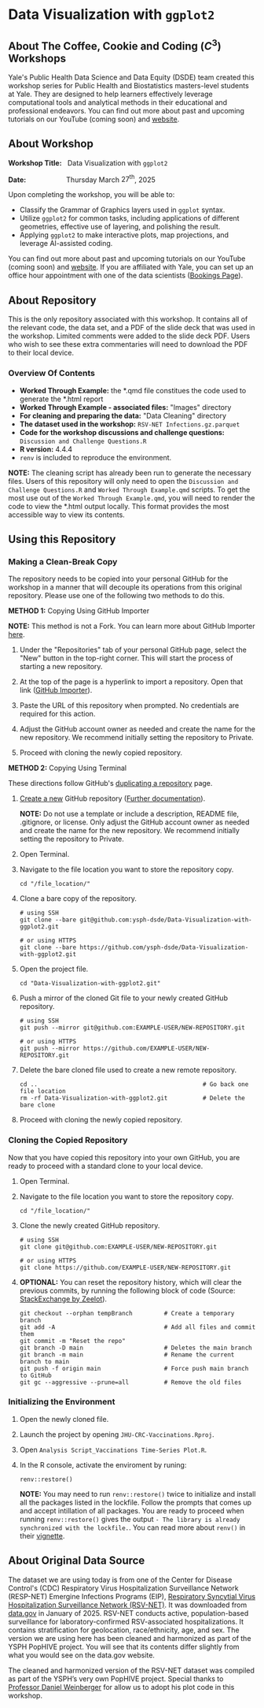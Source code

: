 # Data Visualization with `ggplot2`

## About The Coffee, Cookie and Coding $\left(C^3\right)$ Workshops

Yale's Public Health Data Science and Data Equity (DSDE) team created this workshop series for Public Health and Biostatistics masters-level students at Yale. They are designed to help learners effectively leverage computational tools and analytical methods in their educational and professional endeavors. You can find out more about past and upcoming tutorials on our YouTube (coming soon) and [website](https://ysph.yale.edu/public-health-research-and-practice/research-centers-and-initiatives/public-health-data-science-and-data-equity/events/).


## About Workshop

**Workshop Title:** &nbsp; Data Visualization with `ggplot2`

**Date:** &emsp;&emsp;&emsp;&emsp;&emsp;&nbsp; Thursday March $27^{\text{th}}$, 2025

Upon completing the workshop, you will be able to:
- Classify the Grammar of Graphics layers used in `ggplot` syntax.
- Utilize `ggplot2` for common tasks, including applications of different geometries, effective use of layering, and polishing the result.
- Applying `ggplot2` to make interactive plots, map projections, and leverage AI-assisted coding.

You can find out more about past and upcoming tutorials on our YouTube (coming soon) and [website](https://ysph.yale.edu/public-health-research-and-practice/research-centers-and-initiatives/public-health-data-science-and-data-equity/events/). If you are affiliated with Yale, you can set up an office hour appointment with one of the data scientists ([Bookings Page](https://outlook.office365.com/owa/calendar/DataScienceDataEquityOfficeHours@yale.edu/bookings/)).

## About Repository

This is the only repository associated with this workshop. It contains all of the relevant code, the data set, and a PDF of the slide deck that was used in the workshop. Limited comments were added to the slide deck PDF. Users who wish to see these extra commentaries will need to download the PDF to their local device.

### Overview Of Contents

- **Worked Through Example:** the *.qmd file constitues the code used to generate the *.html report
- **Worked Through Example - associated files:** "Images" directory
- **For cleaning and preparing the data:** "Data Cleaning" directory
- **The dataset used in the workshop:** `RSV-NET Infections.gz.parquet`
- **Code for the workshop discussions and challenge questions:** `Discussion and Challenge Questions.R`
- **R version:** 4.4.4
- ``renv`` is included to reproduce the environment.

**NOTE:** The cleaning script has already been run to generate the necessary files. Users of this repository will only need to open the `Discussion and Challenge Questions.R` and `Worked Through Example.qmd` scripts. To get the most use out of the `Worked Through Example.qmd`, you will need to render the code to view the *.html output locally. This format provides the most accessible way to view its contents.

## Using this Repository

### Making a Clean-Break Copy

The repository needs to be copied into your personal GitHub for the workshop in a manner that will decouple its operations from this original repository. Please use one of the following two methods to do this.

**METHOD 1:** Copying Using GitHub Importer

**NOTE:** This method is not a Fork. You can learn more about GitHub Importer [here](https://docs.github.com/en/migrations/importing-source-code/using-github-importer/importing-a-repository-with-github-importer).

1. Under the "Repositories" tab of your personal GitHub page, select the "New" button in the top-right corner. This will start the process of starting a new repository.

2. At the top of the page is a hyperlink to import a repository. Open that link ([GitHub Importer](https://github.com/new/import)).

3. Paste the URL of this repository when prompted. No credentials are required for this action.

4. Adjust the GitHub account owner as needed and create the name for the new repository. We recommend initially setting the repository to Private.

5. Proceed with cloning the newly copied repository.

**METHOD 2:** Copying Using Terminal

These directions follow GitHub's [duplicating a repository](https://docs.github.com/en/repositories/creating-and-managing-repositories/duplicating-a-repository) page.

1. [Create a new](https://github.com/new) GitHub repository ([Further documentation](https://docs.github.com/en/repositories/creating-and-managing-repositories/creating-a-new-repository)).
   
   **NOTE:** Do not use a template or include a description, README file, .gitignore, or license. Only adjust the GitHub account owner as needed and create the name for the new repository. We recommend initially setting the repository to Private.
   
2. Open Terminal.

3. Navigate to the file location you want to store the repository copy.
   ```
   cd "/file_location/"
   ```

4. Clone a bare copy of the repository.
   ```
   # using SSH
   git clone --bare git@github.com:ysph-dsde/Data-Visualization-with-ggplot2.git
   
   # or using HTTPS
   git clone --bare https://github.com/ysph-dsde/Data-Visualization-with-ggplot2.git
   ```
   
5. Open the project file.
   ```
   cd "Data-Visualization-with-ggplot2.git"
   ```
   
6. Push a mirror of the cloned Git file to your newly created GitHub repository.
   ```
   # using SSH
   git push --mirror git@github.com:EXAMPLE-USER/NEW-REPOSITORY.git

   # or using HTTPS
   git push --mirror https://github.com/EXAMPLE-USER/NEW-REPOSITORY.git
   ```

7. Delete the bare cloned file used to create a new remote repository.
   ```
   cd ..                                               # Go back one file location
   rm -rf Data-Visualization-with-ggplot2.git          # Delete the bare clone
   ```
8. Proceed with cloning the newly copied repository.

### Cloning the Copied Repository

Now that you have copied this repository into your own GitHub, you are ready to proceed with a standard clone to your local device.
  
1. Open Terminal.

2. Navigate to the file location you want to store the repository copy.
   ```
   cd "/file_location/"
   ```
3. Clone the newly created GitHub repository.
   ```
   # using SSH
   git clone git@github.com:EXAMPLE-USER/NEW-REPOSITORY.git

   # or using HTTPS
   git clone https://github.com/EXAMPLE-USER/NEW-REPOSITORY.git
   ```

4. **OPTIONAL:** You can reset the repository history, which will clear the previous commits, by running the following block of code (Source: [StackExchange by Zeelot](https://stackoverflow.com/questions/9683279/make-the-current-commit-the-only-initial-commit-in-a-git-repository)).
    ```
    git checkout --orphan tempBranch         # Create a temporary branch
    git add -A                               # Add all files and commit them
    git commit -m "Reset the repo"
    git branch -D main                       # Deletes the main branch
    git branch -m main                       # Rename the current branch to main
    git push -f origin main                  # Force push main branch to GitHub
    git gc --aggressive --prune=all          # Remove the old files
    ```

### Initializing the Environment

1. Open the newly cloned file.
2. Launch the project by opening `JHU-CRC-Vaccinations.Rproj`.
3. Open `Analysis Script_Vaccinations Time-Series Plot.R`.
4. In the R console, activate the enviroment by runing:
    ```
    renv::restore()
    ```

   **NOTE:** You may need to run ``renv::restore()`` twice to initialize and install all the packages listed in the lockfile. Follow the prompts that comes up and accept intillation of all packages. You are ready to proceed when running ``renv::restore()`` gives the output ``- The library is already synchronized with the lockfile.``. You can read more about ``renv()`` in their [vignette](https://rstudio.github.io/renv/articles/renv.html).

## About Original Data Source

The dataset we are using today is from one of the Center for Disease Control's (CDC) Respiratory Virus Hospitalization Surveillance Network (RESP-NET) Emergine Infections Programs (EIP), [Respiratory Syncytial Virus Hospitalization Surveillance Network (RSV-NET)](https://www.cdc.gov/rsv/php/surveillance/rsv-net.html). It was downloaded from [data.gov](https://data.cdc.gov/Public-Health-Surveillance/Weekly-Rates-of-Laboratory-Confirmed-RSV-Hospitali/29hc-w46k/about_data) in January of 2025. RSV-NET conducts active, population-based surveillance for laboratory-confirmed RSV-associated hospitalizations. It contains stratification for geolocation, race/ethnicity, age, and sex. The version we are using here has been cleaned and harmonized as part of the YSPH PopHIVE project. You will see that its contents differ slightly from what you would see on the data.gov website.

The cleaned and harmonized version of the RSV-NET dataset was compiled as part of the YSPH’s very own PopHIVE project. Special thanks to [Professor Daniel Weinberger](https://ysph.yale.edu/profile/daniel-weinberger/) for allow us to adopt his plot code in this workshop.
